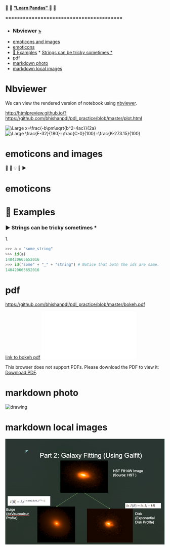 📖 :panda_face: [**"Learn Pandas"** ](https://pandas.pydata.org/pandas-docs/stable/getting_started/tutorials.html) :panda_face: 📖

========================================
   * ### Nbviewer [:arrow_heading_down:](#nbviewer)
   * [emoticons and images](#emoticons-and-images)
   * [emoticons](#emoticons)
   * [<g-emoji class="g-emoji" alias="eyes" fallback-src="https://github.githubassets.com/images/icons/emoji/unicode/1f440.png">👀</g-emoji> Examples](#-examples)
         * [ Strings can be tricky sometimes *](#-strings-can-be-tricky-sometimes-)
   * [pdf](#pdf)
   * [markdown photo](#markdown-photo)
   * [markdown local images](#markdown-local-images)

# Nbviewer
We can view the rendered version of notebook using [nbviewer](http://nbviewer.ipython.org/github/bhishanpdl/pdl_practice/tree/master).

http://htmlpreview.github.io/?https://github.com/bhishanpdl/pdl_practice/blob/master/plot.html


<img src="https://latex.codecogs.com/svg.latex?\Large&space;x=\frac{-b\pm\sqrt{b^2-4ac}}{2a}" title="\Large x=\frac{-b\pm\sqrt{b^2-4ac}}{2a}" />

<img src="https://latex.codecogs.com/svg.latex?\Large&space;\frac{F-32}{180}=\frac{C-0}{100}=\frac{K-273.15}{100}" title="\Large \frac{F-32}{180}=\frac{C-0}{100}=\frac{K-273.15}{100}" />

# emoticons and images
:tada:  :truck:
💡 
👀
▶

# emoticons
# 👀 Examples
### ▶ Strings can be tricky sometimes *

1\.
```py
>>> a = "some_string"
>>> id(a)
140420665652016
>>> id("some" + "_" + "string") # Notice that both the ids are same.
140420665652016
```

# pdf
https://github.com/bhishanpdl/pdl_practice/blob/master/bokeh.pdf

<object data="bokeh.pdf" type="application/x-pdf" title="SamplePdf" width="500" height="720">
    <a href="bokeh.pdf">link to bokeh pdf</a> 
</object>


<object data="bokeh.pdf" type="application/pdf" width="700px" height="700px">
    <embed src="bokeh.pdf">
        <p>This browser does not support PDFs. Please download the PDF to view it: <a href="bokeh.pdf">Download PDF</a>.</p>
    </embed>
</object>


# markdown photo
<img src="https://i.stack.imgur.com/OfXH6.png" alt="drawing" height="100" width="300"/>

# markdown local images
![](galaxy_fitting.png)

